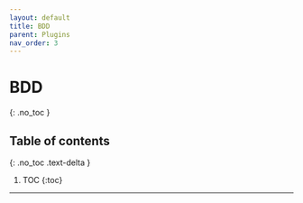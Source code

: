 ```yaml
---
layout: default
title: BDD
parent: Plugins
nav_order: 3
---
```


# BDD
{: .no_toc }

## Table of contents
{: .no_toc .text-delta }

1. TOC
{:toc}

---